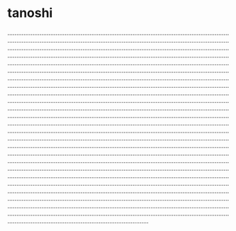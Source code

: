 # tanoshi

...........................................................................................................................................................................................................................................................................................................................................................................................................................................................................................................................................................................................................................................................................................................................................................................................................................................................................................................................................................................................................................................................................................................................................................................................................................................................................................................................................................................................................................................................................................................................................................................................................................................................................................................................................................................................................................................................................................................................................................................................................................................................................................................................................................................................................................................................................................................................................................................................................................................................................................................................................................................................................................................................................................................................................................................................................................................................................................................................................................................................................................................................................................................................................................................................................................................................................................................